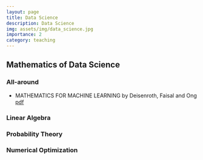 ```yaml
---
layout: page
title: Data Science
description: Data Science
img: assets/img/data_science.jpg
importance: 2
category: teaching
---
```


## Mathematics of Data Science

### All-around

* MATHEMATICS FOR MACHINE LEARNING by Deisenroth, Faisal and Ong [pdf](https://mml-book.github.io/book/mml-book.pdf)  

### Linear Algebra
### Probability Theory 
### Numerical Optimization

